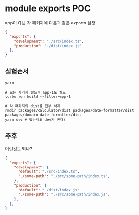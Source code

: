 # module exports POC

app이 아닌 각 패키지에 다음과 같은 exports 설정

```json
{
  "exports": {
    "development": "./src/index.ts",
    "production": "./dist/index.js"
  },
}
```
## 실험순서

```shell
yarn

# 모든 패키지 빌드후 app-1도 빌드
turbo run build --filter=app-1

# 각 패키지의 dist를 전부 삭제
rmdir packages/calculator/dist packages/date-formatter/dist packages/domain-date-formatter/dist
yarn dev # 했는데도 dev가 된다!
```

## 추후

이런것도 되나?

```json
{
  "exports": {
    "development": {
      "default": "./src/index.ts",
      "./some-path": "./src/some-path/index.ts",
    },
    "production": {
      "default": "./dist/index.js",
      "./some-path": "./src/some-path/index.js",
    },
  },
}
```
